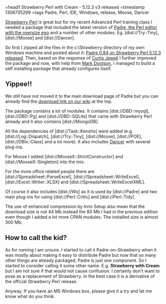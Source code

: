 =head1 Strawberry Perl with Cream - 5.12.3 v3 released
=timestamp 1306735299
=tags Padre, Perl, IDE, Windows, release, Moose, Dancer

<a href="http://strawberryperl.com/">Strawberry Perl</a> is great but for my recent 
Advanced Perl training class I needed a package that included the latest version of 
<a href="http://padre.perlide.org/">Padre, the Perl editor with the oversize ego</a> 
and a number of other modules. 
Eg. [dist://Try::Tiny], [dist://Moose] and [dist://Dancer].

So first I zipped all the files in the c:\Strawberry directory of my own Windows machine
and posted about it: <a href="/padre-0-84-on-strawberry-perl-5-12-3-released.html">Padre 0.84 on Strawberry Perl 5.12.3 released</a>. Then, based on the response of 
<a href="http://csjewell.dreamwidth.org/">Curtis Jewell</a> I
further improved the package and now, with help from <a href="http://www.wxperl.co.uk/">Mark Dootson</a>,
I managed to build a self installing package that already configures itself.

<h2>Yippee!!</h2>

We still have not moved it to the main download page of Padre but you 
can already find the 
<a href="http://padre.perlide.org/trac/wiki/DownloadWindows">download link on our wiki</a>
at the top.

The package contains a lot of modules. It contains
[dist://DBD::mysql], [dist://DBD::Pg] and [dist://DBD::SQLite] that came with Strawberry Perl already
and it also contains [dist://MongoDB].

All the dependencies of [dist://Task::Kensho] were added
(e.g. [dist://Log::Dispatch], [dist://Try::Tiny], [dist://Moose], [dist://POE], [dist://DBIx::Class]
and a lot more). It also includes <a href="http://perldancer.org/">Dancer</a> with several plug-ins.

For Moose I added [dist://MooseX::StrictConstructor] and [dist://MooseX::Singleton] into the mix.

For the more office related people there are 
[dist://Spreadsheet::ParseExcel], [dist://Spreadsheet::WriteExcel], [dist://Excel::Writer::XLSX] and 
[dist://Spreadsheet::WriteExcelXML].

Of course it also includes [dist://Wx] as it is used by [dist://Padre] and two main plug-ins
for using [dist://Perl::Critic] and [dist://Perl::Tidy].

The use of enhanced compression by Inno Setup also mean that the download size is not 44 Mb instead the
80 Mb I had in the previous edition even though I added a lot more CPAN modules. The installed size is
almost 300 Mb.

<h2>How to call the kid?</h2>

As for naming I am unsure. I started to call it Padre-on-Strawberry when it was mostly about making it
easy to distribute Padre but now that so many other things are already packaged, Padre is just one
component. So I started to consider calling it some other name. E.g. <b>Strawberry with Cream</b>
but I am not sure if that would not cause confusion. I certainly don't want to pose as a replacement
of Strawberry. In the best case it is a derivative of the official Strawberry Perl release.

Anyway. If you have an MS Windows box, please give it a try and let me know what do you think.

